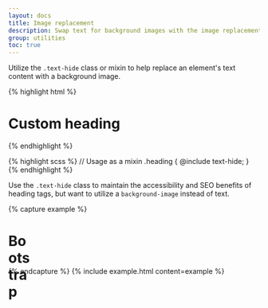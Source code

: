 ```yaml
---
layout: docs
title: Image replacement
description: Swap text for background images with the image replacement class.
group: utilities
toc: true
---
```


Utilize the `.text-hide` class or mixin to help replace an element's text content with a background image.

{% highlight html %}
<h1 class="text-hide">Custom heading</h1>
{% endhighlight %}

{% highlight scss %}
// Usage as a mixin
.heading {
  @include text-hide;
}
{% endhighlight %}

Use the `.text-hide` class to maintain the accessibility and SEO benefits of heading tags, but want to utilize a `background-image` instead of text.

{% capture example %}
<h1 class="text-hide" style="background-image: url('docs/4.1/assets/brand/bootstrap-solid.svg'); width: 50px; height: 50px;">Bootstrap</h1>
{% endcapture %}
{% include example.html content=example %}
